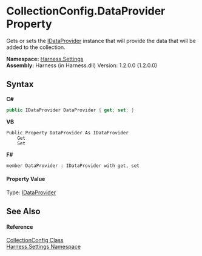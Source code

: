 # CollectionConfig.DataProvider Property 
 

Gets or sets the <a href="0e19669b-8a02-a55f-297c-5a3d5f6ca10f">IDataProvider</a> instance that will provide the data that will be added to the collection.

**Namespace:**&nbsp;<a href="71b20054-d355-35ae-710d-5484ba2d4fce">Harness.Settings</a><br />**Assembly:**&nbsp;Harness (in Harness.dll) Version: 1.2.0.0 (1.2.0.0)

## Syntax

**C#**<br />
``` C#
public IDataProvider DataProvider { get; set; }
```

**VB**<br />
``` VB
Public Property DataProvider As IDataProvider
	Get
	Set
```

**F#**<br />
``` F#
member DataProvider : IDataProvider with get, set

```


#### Property Value
Type: <a href="0e19669b-8a02-a55f-297c-5a3d5f6ca10f">IDataProvider</a>

## See Also


#### Reference
<a href="c080f626-6c00-0282-1ac7-759a95102ddc">CollectionConfig Class</a><br /><a href="71b20054-d355-35ae-710d-5484ba2d4fce">Harness.Settings Namespace</a><br />